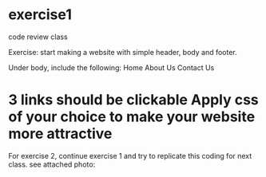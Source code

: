 # exercise1
code review class

Exercise: start making a website with simple header, body and footer. 

Under body, include the following:
Home
About Us
Contact Us 

3 links should be clickable
Apply css of your choice to make your website more attractive
===
For exercise 2, continue exercise 1 and try to replicate this coding for next class. see attached photo:
